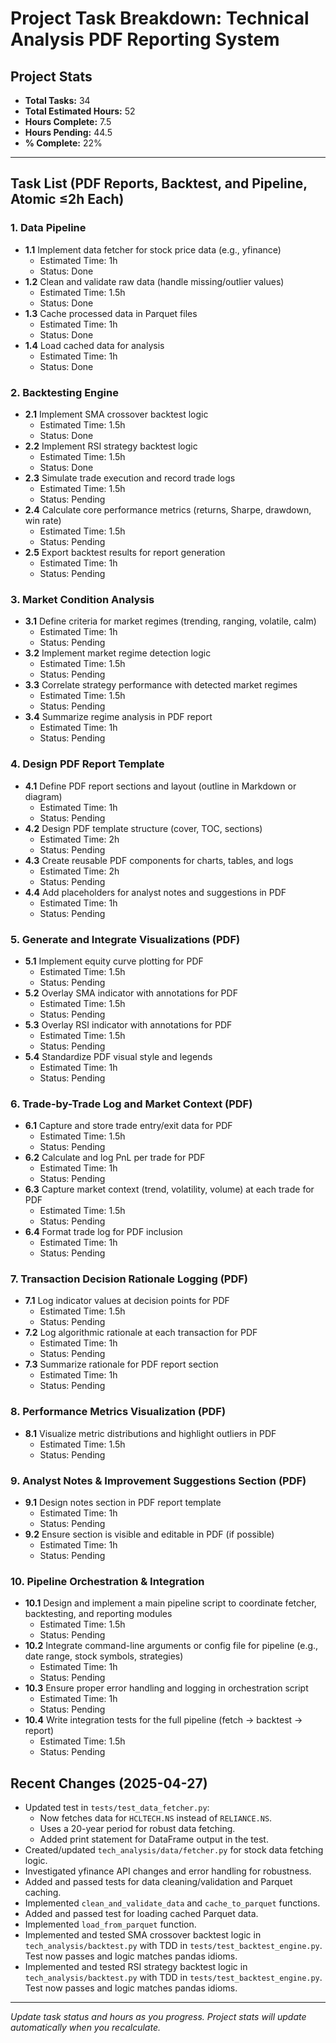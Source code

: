 # Project Task Breakdown: Technical Analysis PDF Reporting System

## Project Stats
- **Total Tasks:** 34
- **Total Estimated Hours:** 52
- **Hours Complete:** 7.5
- **Hours Pending:** 44.5
- **% Complete:** 22%

---

## Task List (PDF Reports, Backtest, and Pipeline, Atomic ≤2h Each)

### 1. Data Pipeline
- **1.1** Implement data fetcher for stock price data (e.g., yfinance)  
  - Estimated Time: 1h  
  - Status: Done
- **1.2** Clean and validate raw data (handle missing/outlier values)  
  - Estimated Time: 1.5h  
  - Status: Done
- **1.3** Cache processed data in Parquet files  
  - Estimated Time: 1h  
  - Status: Done
- **1.4** Load cached data for analysis  
  - Estimated Time: 1h  
  - Status: Done

### 2. Backtesting Engine
- **2.1** Implement SMA crossover backtest logic  
  - Estimated Time: 1.5h  
  - Status: Done
- **2.2** Implement RSI strategy backtest logic  
  - Estimated Time: 1.5h  
  - Status: Done
- **2.3** Simulate trade execution and record trade logs  
  - Estimated Time: 1.5h  
  - Status: Pending
- **2.4** Calculate core performance metrics (returns, Sharpe, drawdown, win rate)  
  - Estimated Time: 1.5h  
  - Status: Pending
- **2.5** Export backtest results for report generation  
  - Estimated Time: 1h  
  - Status: Pending

### 3. Market Condition Analysis
- **3.1** Define criteria for market regimes (trending, ranging, volatile, calm)  
  - Estimated Time: 1h  
  - Status: Pending
- **3.2** Implement market regime detection logic  
  - Estimated Time: 1.5h  
  - Status: Pending
- **3.3** Correlate strategy performance with detected market regimes  
  - Estimated Time: 1.5h  
  - Status: Pending
- **3.4** Summarize regime analysis in PDF report  
  - Estimated Time: 1h  
  - Status: Pending

### 4. Design PDF Report Template
- **4.1** Define PDF report sections and layout (outline in Markdown or diagram)  
  - Estimated Time: 1h  
  - Status: Pending
- **4.2** Design PDF template structure (cover, TOC, sections)  
  - Estimated Time: 2h  
  - Status: Pending
- **4.3** Create reusable PDF components for charts, tables, and logs  
  - Estimated Time: 2h  
  - Status: Pending
- **4.4** Add placeholders for analyst notes and suggestions in PDF  
  - Estimated Time: 1h  
  - Status: Pending

### 5. Generate and Integrate Visualizations (PDF)
- **5.1** Implement equity curve plotting for PDF  
  - Estimated Time: 1.5h  
  - Status: Pending
- **5.2** Overlay SMA indicator with annotations for PDF  
  - Estimated Time: 1.5h  
  - Status: Pending
- **5.3** Overlay RSI indicator with annotations for PDF  
  - Estimated Time: 1.5h  
  - Status: Pending
- **5.4** Standardize PDF visual style and legends  
  - Estimated Time: 1h  
  - Status: Pending

### 6. Trade-by-Trade Log and Market Context (PDF)
- **6.1** Capture and store trade entry/exit data for PDF  
  - Estimated Time: 1.5h  
  - Status: Pending
- **6.2** Calculate and log PnL per trade for PDF  
  - Estimated Time: 1h  
  - Status: Pending
- **6.3** Capture market context (trend, volatility, volume) at each trade for PDF  
  - Estimated Time: 1.5h  
  - Status: Pending
- **6.4** Format trade log for PDF inclusion  
  - Estimated Time: 1h  
  - Status: Pending

### 7. Transaction Decision Rationale Logging (PDF)
- **7.1** Log indicator values at decision points for PDF  
  - Estimated Time: 1.5h  
  - Status: Pending
- **7.2** Log algorithmic rationale at each transaction for PDF  
  - Estimated Time: 1h  
  - Status: Pending
- **7.3** Summarize rationale for PDF report section  
  - Estimated Time: 1h  
  - Status: Pending

### 8. Performance Metrics Visualization (PDF)
- **8.1** Visualize metric distributions and highlight outliers in PDF  
  - Estimated Time: 1.5h  
  - Status: Pending

### 9. Analyst Notes & Improvement Suggestions Section (PDF)
- **9.1** Design notes section in PDF report template  
  - Estimated Time: 1h  
  - Status: Pending
- **9.2** Ensure section is visible and editable in PDF (if possible)  
  - Estimated Time: 1h  
  - Status: Pending

### 10. Pipeline Orchestration & Integration
- **10.1** Design and implement a main pipeline script to coordinate fetcher, backtesting, and reporting modules  
  - Estimated Time: 1.5h  
  - Status: Pending
- **10.2** Integrate command-line arguments or config file for pipeline (e.g., date range, stock symbols, strategies)  
  - Estimated Time: 1h  
  - Status: Pending
- **10.3** Ensure proper error handling and logging in orchestration script  
  - Estimated Time: 1h  
  - Status: Pending
- **10.4** Write integration tests for the full pipeline (fetch → backtest → report)  
  - Estimated Time: 1.5h  
  - Status: Pending

## Recent Changes (2025-04-27)

- Updated test in `tests/test_data_fetcher.py`:
  - Now fetches data for `HCLTECH.NS` instead of `RELIANCE.NS`.
  - Uses a 20-year period for robust data fetching.
  - Added print statement for DataFrame output in the test.
- Created/updated `tech_analysis/data/fetcher.py` for stock data fetching logic.
- Investigated yfinance API changes and error handling for robustness.
- Added and passed tests for data cleaning/validation and Parquet caching.
- Implemented `clean_and_validate_data` and `cache_to_parquet` functions.
- Added and passed test for loading cached Parquet data.
- Implemented `load_from_parquet` function.
- Implemented and tested SMA crossover backtest logic in `tech_analysis/backtest.py` with TDD in `tests/test_backtest_engine.py`. Test now passes and logic matches pandas idioms.
- Implemented and tested RSI strategy backtest logic in `tech_analysis/backtest.py` with TDD in `tests/test_backtest_engine.py`. Test now passes and logic matches pandas idioms.

---

_Update task status and hours as you progress. Project stats will update automatically when you recalculate._
